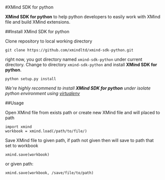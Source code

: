 #XMind SDK for python

**XMind SDK for python** to help python developers to easily work with XMind file and build XMind extensions.

##Install XMind SDK for python

Clone repository to local working directory

	git clone https://github.com/xmindltd/xmind-sdk-python.git
	
right now, you got directory named `xmind-sdk-python` under current directory. Change to directory `xmind-sdk-python` and install **XMind SDK for python**.

	python setup.py install
	
*We're highly recommend to install **XMind SDK for python** under isolate python environment using [virtualenv](https://pypi.python.org/pypi/virtualenv)*

##Usage

Open XMind file from exists path or create new XMind file and will placed to path

	import xmind
	workbook = xmind.load(/path/to/file/)
	
Save XMind file to given path, if path not given then will save to path that set to workbook

	xmind.save(workbook)

or given path:
	
	xmind.save(workbook, /save/file/to/path)